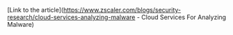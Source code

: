 [Link to the article](https://www.zscaler.com/blogs/security-research/cloud-services-analyzing-malware - Cloud Services For Analyzing Malware)
